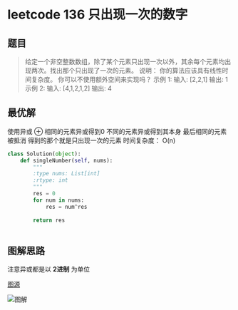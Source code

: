 # leetcode 136 只出现一次的数字

## 题目
> 给定一个非空整数数组，除了某个元素只出现一次以外，其余每个元素均出现两次。找出那个只出现了一次的元素。 
说明： 
你的算法应该具有线性时间复杂度。 你可以不使用额外空间来实现吗？
示例 1: 
输入: [2,2,1] 
输出: 1
示例 2: 
输入: [4,1,2,1,2] 
输出: 4

## 最优解
使用异或 ⊕
相同的元素异或得到0 不同的元素异或得到其本身 
最后相同的元素被抵消 
得到的那个就是只出现一次的元素
时间复杂度： O(n)
```py
class Solution(object):
    def singleNumber(self, nums):
        """
        :type nums: List[int]
        :rtype: int
        """
        res = 0
        for num in nums:
            res = num^res
            
        return res
        
```

## 图解思路
注意异或都是以 **2进制** 为单位

[图源](https://github.com/MisterBooo/LeetCodeAnimation)

![图解](https://mmbiz.qpic.cn/mmbiz_gif/D67peceibeIQRJDKyzclsFqj4S72wEDNIx1MeJqecFr13qxviaPC616VwRdjMSnvjNX0tpmc6iaNOvlTPNOiaZib8lQ/640?wx_fmt=gif&tp=webp&wxfrom=5&wx_lazy=1)

